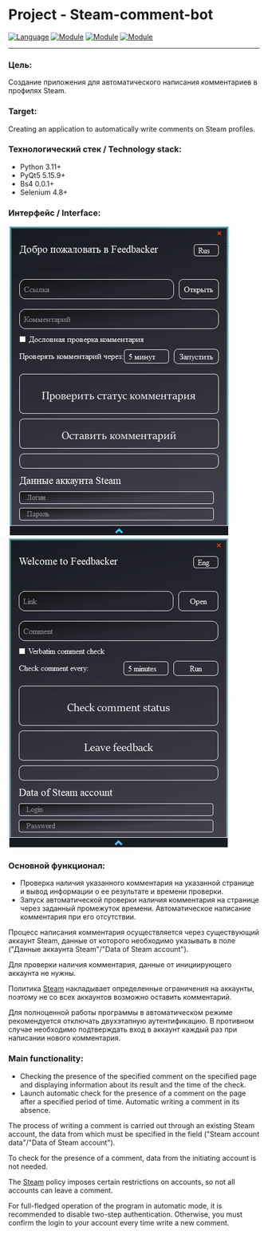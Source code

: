 # Project - Steam-comment-bot

[![Language](https://img.shields.io/badge/language-Python3.11-blue.svg?style=flat)](https://www.python.org)
[![Module](https://img.shields.io/badge/module-Pyqt5-brightgreen.svg?style=flat)](https://www.qt.io/qt-for-python)
[![Module](https://img.shields.io/badge/module-Bs4-brightgreen.svg?style=flat)](https://pypi.org/project/beautifulsoup4/)
[![Module](https://img.shields.io/badge/module-Selenium-brightgreen.svg?style=flat)](https://pypi.org/project/selenium/)

---

### Цель:

Создание приложения для автоматического написания комментариев в профилях Steam.

### Target:

Creating an application to automatically write comments on Steam profiles.

### Технологический стек / Technology stack:

- Python 3.11+
- PyQt5 5.15.9+
- Bs4 0.0.1+
- Selenium 4.8+

### Интерфейс / Interface:

<img src="screenshots/interface.png">
<img src="screenshots/interfaceENG.png">

### Основной функционал:

- Проверка наличия указанного комментария на указанной странице и вывод информации о ее результате и времени проверки.
- Запуск автоматической проверки наличия комментария на странице через заданный промежуток времени. Автоматическое
  написание комментария при его отсутствии.

Процесс написания комментария осуществляется через существующий аккаунт Steam, данные от которого необходимо указывать
в поле ("Данные аккаунта Steam"/"Data of Steam account").

Для проверки наличия комментария, данные от инициирующего аккаунта не нужны.

Политика [Steam](https://store.steampowered.com/privacy_agreement/) накладывает определенные ограничения на аккаунты, поэтому не со всех аккаунтов возможно оставить комментарий.

Для полноценной работы программы в автоматическом режиме рекомендуется отключать двухэтапную аутентификацию.
В противном случае необходимо подтверждать вход в аккаунт каждый раз при написании нового комментария.


### Main functionality:

- Checking the presence of the specified comment on the specified page and displaying information about its result and the time of the check.
- Launch automatic check for the presence of a comment on the page after a specified period of time. Automatic writing a comment in its absence.

The process of writing a comment is carried out through an existing Steam account, the data from which must be specified in the field ("Steam account data"/"Data of Steam account").

To check for the presence of a comment, data from the initiating account is not needed.

The [Steam](https://store.steampowered.com/privacy_agreement/) policy imposes certain restrictions on accounts, so not all accounts can leave a comment.

For full-fledged operation of the program in automatic mode, it is recommended to disable two-step authentication.
Otherwise, you must confirm the login to your account every time write a new comment.